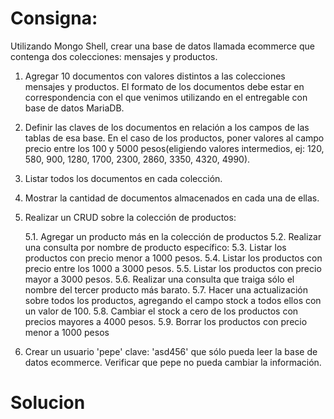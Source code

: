 # Consigna:
Utilizando Mongo Shell, crear una base de datos llamada ecommerce que contenga dos colecciones: mensajes y productos.

1. Agregar 10 documentos con valores distintos a las colecciones mensajes y productos. El formato de los documentos debe estar en correspondencia con el que venimos utilizando en el entregable con base de datos MariaDB.
2. Definir las claves de los documentos en relación a los campos de las tablas de esa base. En el caso de los productos, poner valores al campo precio entre los 100 y 5000 pesos(eligiendo valores intermedios, ej: 120, 580, 900, 1280, 1700, 2300, 2860, 3350, 4320, 4990).
3. Listar todos los documentos en cada colección.
4. Mostrar la cantidad de documentos almacenados en cada una de ellas.
5. Realizar un CRUD sobre la colección de productos:

    5.1. Agregar un producto más en la colección de productos
    5.2. Realizar una consulta por nombre de producto específico:
    5.3. Listar los productos con precio menor a 1000 pesos.
    5.4. Listar los productos con precio entre los 1000 a 3000 pesos.
    5.5. Listar los productos con precio mayor a 3000 pesos.
    5.6. Realizar una consulta que traiga sólo el nombre del tercer producto más barato.
    5.7. Hacer una actualización sobre todos los productos, agregando el campo stock a todos ellos con un valor de 100.
    5.8. Cambiar el stock a cero de los productos con precios mayores a 4000 pesos.
    5.9. Borrar los productos con precio menor a 1000 pesos

7. Crear un usuario 'pepe' clave: 'asd456' que sólo pueda leer la base de datos ecommerce. Verificar que pepe no pueda cambiar la información.

# Solucion
